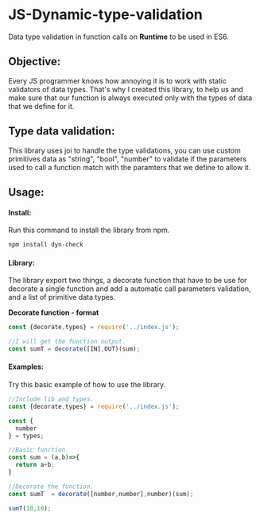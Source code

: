 # JS-Dynamic-type-validation

Data type validation in function calls on **Runtime** to be used in ES6.

## Objective:
Every JS programmer knows how annoying it is to work with static validators of data types. That's why I created this library, to help us and make sure that our function is always executed only with the types of data that we define for it.

## Type data validation:
This library uses joi to handle the type validations, you can use custom primitives data as "string", "bool", "number" to validate if the parameters used to call a function match with the paramters that we define to allow it.

## Usage:

#### Install:

Run this command to install the library from npm.
```sh
npm install dyn-check
```
#### Library:
The library export two things, a decorate function that have to be use for decorate a single function and add a automatic call parameters validation, and a list of primitive data types.

**Decorate function - format**
```javascript
const {decorate,types} = require('../index.js');

//I will get the function output.
const sumT = decorate([IN],OUT)(sum);
```

#### Examples:
Try this basic example of how to use the library.

```javascript
//Include lib and types.
const {decorate,types} = require('../index.js');

const {
  number
} = types;

//Basic function.
const sum = (a,b)=>{
  return a+b;
}

//Decorate the function.
const sumT  = decorate([number,number],number)(sum);

sumT(10,10);
```
